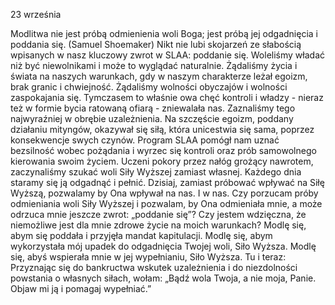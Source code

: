 23 września

Modlitwa nie jest próbą odmienienia woli Boga; jest próbą jej odgadnięcia i poddania się. (Samuel Shoemaker)
Nikt nie lubi skojarzeń ze słabością wpisanych w nasz kluczowy zwrot w SLAA:
poddanie się. Woleliśmy władać niż być niewolnikami i może to wyglądać naturalnie. Żądaliśmy życia i świata na naszych warunkach, gdy w naszym charakterze leżał egoizm, brak granic i chwiejność. Żądaliśmy wolności obyczajów i wolności zaspokajania się. Tymczasem to właśnie owa chęć kontroli i władzy - nieraz też w formie bycia ratowaną ofiarą - zniewalała nas. Zaznaliśmy tego najwyraźniej w obrębie uzależnienia. Na szczęście egoizm, poddany działaniu mityngów, okazywał się siłą, która unicestwia się sama, poprzez konsekwencje swych czynów. Program SLAA pomógł nam uznać bezsilność wobec pożądania i wyrzec się kontroli oraz prób samowolnego kierowania swoim życiem. Uczeni pokory przez nałóg grożący nawrotem, zaczynaliśmy szukać woli Siły Wyższej zamiast własnej. Każdego dnia staramy się ją odgadnąć i pełnić. Dzisiaj, zamiast próbować wpływać na Siłę Wyższą, pozwalamy by Ona wpływał na nas. I w nas.
 Czy porzucam próby odmieniania woli Siły Wyższej i pozwalam, by Ona odmieniała mnie, a może odrzuca mnie jeszcze zwrot: „poddanie się”? Czy jestem wdzięczna, że niemożliwe jest dla mnie zdrowe życie na moich warunkach?
 Modlę się, abym się poddała i przyjęła mandat kapitulacji. Modlę się, abym wykorzystała mój upadek do odgadnięcia Twojej woli, Siło Wyższa. Modlę się, abyś wspierała mnie w jej wypełnianiu, Siło Wyższa.
 Tu i teraz: Przyznając się do bankructwa wskutek uzależnienia i do niezdolności powstania o własnych siłach, wołam: „Bądź wola Twoja, a nie moja, Panie. Objaw mi ją i pomagaj wypełniać.”
